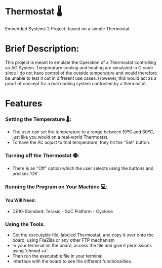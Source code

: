 # Thermostat 🌡️
Embedded Systems 2 Project, based on a simple Thermostat.

# Brief Description:
This project is meant to emulate the Operation of a Thermostat controlling an AC System. Temperature cooling and heating are simulated in C code since I do not have control of the outside temperature and would therefore be unable to test it out in different use cases. However, this would act as a proof of concept for a real cooling system controlled by a thermostat.

# Features
### Setting the Temperature 🌡️:
- The user can set the temperature to a range between 10ºC and 30ºC, just like you would on a real-world Thermostat.
- To have the AC adjust to that temperature, they hit the "Set" button.
  
### Turning off the Thermostat 🟡:
- There is an "Off" option which the user selects using the buttons and presses 'OK'.
  
### Running the Program on Your Machine 💻:
#### You Will Need:
- DE10-Standard: Terasic - SoC Platform - Cyclone

### Using the Tools.
- Get the executable file, labeled Thermostat, and copy it over onto the board, using FileZilla or any other FTP mechanism
- In your terminal on the board, access the file and give it permissions using 'chmod +x'.
- Then run the executable file in your terminal.
- Interface with the board to see the different functionalities. 